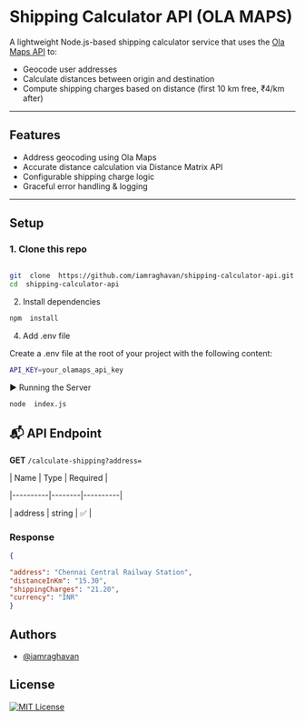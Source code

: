 
# Shipping Calculator API (OLA MAPS)

A lightweight Node.js-based shipping calculator service that uses the [Ola Maps API](https://olamaps.io/) to:
- Geocode user addresses
- Calculate distances between origin and destination
- Compute shipping charges based on distance (first 10 km free, ₹4/km after)

---

##  Features

 
- Address geocoding using Ola Maps
- Accurate distance calculation via Distance Matrix API
- Configurable shipping charge logic
- Graceful error handling & logging
---

## Setup
### 1. Clone this repo

  

```bash

git  clone  https://github.com/iamraghavan/shipping-calculator-api.git
cd  shipping-calculator-api

```

  

2. Install dependencies

```bash
npm  install
```

4. Add .env file

Create a .env file at the root of your project with the following content:

  

```bash
API_KEY=your_olamaps_api_key
```

  

▶️ Running the Server

```bash
node  index.js
```

## 📬 API Endpoint

**GET**  `/calculate-shipping?address=`

| Name | Type | Required |

|----------|--------|----------|

| address | string | ✅ |

  
### Response


```json
{

"address": "Chennai Central Railway Station",
"distanceInKm": "15.30",
"shippingCharges": "21.20",
"currency": "INR"
}
```

  
## Authors
- [@iamraghavan](https://www.github.com/iamraghavan)
  
## License


[![MIT License](https://img.shields.io/badge/License-MIT-green.svg)](https://choosealicense.com/licenses/mit/)
